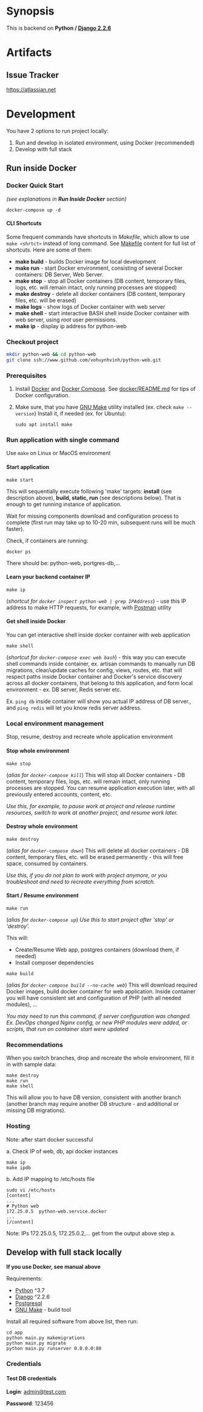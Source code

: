 # Synopsis
This is backend on **Python / [Django 2.2.6](https://docs.djangoproject.com/en/2.2/)**

# Artifacts
## Issue Tracker
https://atlassian.net

# Development
You have 2 options to run project locally:

1. Run and develop in isolated environment, using Docker (recommended)
2. Develop with full stack

## Run inside Docker

### Docker Quick Start
*(see explanations in **Run Inside Docker** section)*

```
docker-compose up -d
```

#### CLI Shortcuts
Some frequent commands have shortcuts in *Makefile*, which allow to use ```make <shrtct>```
instead of long command. See [Makefile](Makefile) content for full list of shortcuts.
Here are some of them:

* **make build** - builds Docker image for local development
* **make run** - start Docker environment, consisting of several Docker containers:
DB Server, Web Server.
* **make stop** - stop all Docker containers (DB content, temporary files,
logs, etc. will remain intact, only running processes are stopped)
* **make destroy** - delete all docker containers (DB content,
temporary files, etc. will be erased)
* **make logs** - show logs of Docker container with web server
* **make shell** - start interactive BASH shell inside Docker container
with web server, using *root* user permissions.
* **make ip** - display ip address for python-web
### Checkout project

```bash
mkdir python-web && cd python-web
git clone ssh://www.github.com/vohuynhvinh/python-web.git
```

### Prerequisites
1. Install [Docker](http://docker.io) and [Docker Compose](https://docs.docker.com/compose/).
   See [docker/README.md](docker/README.md) for tips of Docker configuration.

2. Make sure, that you have [GNU Make](https://www.gnu.org/software/make/)
    utility installed (ex. check ```make --version```)
    Install it, if needed (ex. for Ubuntu):
    ```
    sudo apt install make
    ```

### Run application with single command

Use `make` on Linux or MacOS environment

#### Start application
```
make start
```

This will sequentially execute following 'make' targets:
**install** (see description above), **build, static, run** (see descriptions below).
That is enough to get running instance of application.

Wait for missing components download and configuration process to complete
(first run may take up to 10-20 min, subsequent runs will be much faster).


Check, if containers are running:

```
docker ps
```
There should be: python-web, portgres-db,...

#### Learn your backend container IP

```
make ip
```

(*shortcut for ```docker inspect python-web | grep IPAddress```*) -
use this IP address to make HTTP requests, for example, with [Postman](http://getpostman.com) utility

#### Get shell inside Docker
You can get interactive shell inside docker container with web application

```
make shell
```
(*shortcut for ```docker-compose exec web bash```*) - this way you can execute
shell commands inside container, ex. artisan commands to manually run
DB migrations, clear/update caches for config, views, routes, etc. that
will respect paths inside Docker container and Docker's service discovery
across all docker containers, that belong to this application, and form
local environment - ex. DB server, Redis server etc.

Ex. ```ping db``` inside container will show you actual IP address of DB server.,
and ```ping redis``` will let you know redis server address.


### Local environment management
Stop, resume, destroy and recreate whole application environment

#### Stop whole environment
```
make stop
```
(*alias for ```docker-compose kill```*)
This will stop all Docker containers - DB content, temporary files,
logs, etc. will remain intact, only running processes are stopped.
You can resume application execution later, with all previously entered
accounts, content, etc.

*Use this, for example, to pause work at project and release runtime resources,
 switch to work at another project, and resume work later.*

#### Destroy whole environment
```
make destroy
```
(*alias for ```docker-compose down```*)
This will delete all docker containers - DB content, temporary files, etc.
will be erased permanently - this will free space, consumed by containers.

*Use this, if you do not plan to work with project anymore,
or you troubleshoot and need to recreate everything from scratch.*

#### Start / Resume environment
```
make run
```
(*alias for ```docker-compose up```*)
*Use this to start project after 'stop' or 'destroy'.*

This will:

* Create/Resume Web app, postgres containers (download them, if needed)
* Install composer dependencies

```
make build
```
(*alias for ```docker-compose build --no-cache web```*)
This will download required Docker images, build docker container for web application.
Inside container you will have consistent set and configuration of
PHP (with all needed modules), ...

*You may need to run this command, if server configuration was changed.
Ex. DevOps changed Nginx config, or new PHP modules were added,
or scripts, that run on container start were updated*

### Recommendations

When you switch branches, drop and recreate the whole environment,
fill it in with sample data:

```
make destroy
make run
make shell
```

This will allow you to have DB version, consistent with another branch
(another branch may require another DB structure - and additional or
missing DB migrations).


### Hosting
Note: after start docker successful

a. Check IP of web, db, api docker instances
```
make ip
make ipdb
```

b. Add IP mapping to /etc/hosts file
```
sudo vi /etc/hosts
[content]
...
# Python web
172.25.0.5  python-web.service.docker
...
[/content]
```
Note: IPs 172.25.0.5, 172.25.0.2,... get from the output above step a.

## Develop with full stack locally
**If you use Docker, see manual above**

Requirements:
* [Python](https://python.org) ^3.7
* [Django](https://www.djangoproject.com/) ^2.2.6
* [Postgresql](https://www.postgresql.org/)
* [GNU Make](https://www.gnu.org/software/make/) - build tool

Install all required software from above list, then run:

```
cd app
python main.py makemigrations
python main.py migrate
python main.py runserver 0.0.0.0:80
```

### Credentials
#### Test DB credentials
**Login**: admin@test.com

**Password**: 123456
